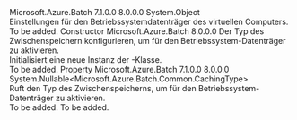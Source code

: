 <Type Name="OSDisk" FullName="Microsoft.Azure.Batch.OSDisk">
  <TypeSignature Language="C#" Value="public class OSDisk" />
  <TypeSignature Language="ILAsm" Value=".class public auto ansi beforefieldinit OSDisk extends System.Object" />
  <TypeSignature Language="DocId" Value="T:Microsoft.Azure.Batch.OSDisk" />
  <TypeSignature Language="VB.NET" Value="Public Class OSDisk" />
  <TypeSignature Language="F#" Value="type OSDisk = class&#xA;    interface ITransportObjectProvider&lt;OSDisk&gt;&#xA;    interface IPropertyMetadata&#xA;    interface IModifiable&#xA;    interface IReadOnly" />
  <AssemblyInfo>
    <AssemblyName>Microsoft.Azure.Batch</AssemblyName>
    <AssemblyVersion>7.1.0.0</AssemblyVersion>
    <AssemblyVersion>8.0.0.0</AssemblyVersion>
  </AssemblyInfo>
  <Base>
    <BaseTypeName>System.Object</BaseTypeName>
  </Base>
  <Interfaces />
  <Docs>
    <summary>
            Einstellungen für den Betriebssystemdatenträger des virtuellen Computers.
            </summary>
    <remarks>To be added.</remarks>
  </Docs>
  <Members>
    <Member MemberName=".ctor">
      <MemberSignature Language="C#" Value="public OSDisk (Nullable&lt;Microsoft.Azure.Batch.Common.CachingType&gt; caching = null);" />
      <MemberSignature Language="ILAsm" Value=".method public hidebysig specialname rtspecialname instance void .ctor(valuetype System.Nullable`1&lt;valuetype Microsoft.Azure.Batch.Common.CachingType&gt; caching) cil managed" />
      <MemberSignature Language="DocId" Value="M:Microsoft.Azure.Batch.OSDisk.#ctor(System.Nullable{Microsoft.Azure.Batch.Common.CachingType})" />
      <MemberSignature Language="VB.NET" Value="Public Sub New (Optional caching As Nullable(Of CachingType) = null)" />
      <MemberSignature Language="F#" Value="new Microsoft.Azure.Batch.OSDisk : Nullable&lt;Microsoft.Azure.Batch.Common.CachingType&gt; -&gt; Microsoft.Azure.Batch.OSDisk" Usage="new Microsoft.Azure.Batch.OSDisk caching" />
      <MemberType>Constructor</MemberType>
      <AssemblyInfo>
        <AssemblyName>Microsoft.Azure.Batch</AssemblyName>
        <AssemblyVersion>8.0.0.0</AssemblyVersion>
      </AssemblyInfo>
      <Parameters>
        <Parameter Name="caching" Type="System.Nullable&lt;Microsoft.Azure.Batch.Common.CachingType&gt;" />
      </Parameters>
      <Docs>
        <param name="caching">Der Typ des Zwischenspeichern konfigurieren, um für den Betriebssystem-Datenträger zu aktivieren.</param>
        <summary>
            Initialisiert eine neue Instanz der <see cref="T:Microsoft.Azure.Batch.OSDisk" />-Klasse.
            </summary>
        <remarks>To be added.</remarks>
      </Docs>
    </Member>
    <Member MemberName="Caching">
      <MemberSignature Language="C#" Value="public Nullable&lt;Microsoft.Azure.Batch.Common.CachingType&gt; Caching { get; }" />
      <MemberSignature Language="ILAsm" Value=".property instance valuetype System.Nullable`1&lt;valuetype Microsoft.Azure.Batch.Common.CachingType&gt; Caching" />
      <MemberSignature Language="DocId" Value="P:Microsoft.Azure.Batch.OSDisk.Caching" />
      <MemberSignature Language="VB.NET" Value="Public ReadOnly Property Caching As Nullable(Of CachingType)" />
      <MemberSignature Language="F#" Value="member this.Caching : Nullable&lt;Microsoft.Azure.Batch.Common.CachingType&gt;" Usage="Microsoft.Azure.Batch.OSDisk.Caching" />
      <MemberType>Property</MemberType>
      <AssemblyInfo>
        <AssemblyName>Microsoft.Azure.Batch</AssemblyName>
        <AssemblyVersion>7.1.0.0</AssemblyVersion>
        <AssemblyVersion>8.0.0.0</AssemblyVersion>
      </AssemblyInfo>
      <ReturnValue>
        <ReturnType>System.Nullable&lt;Microsoft.Azure.Batch.Common.CachingType&gt;</ReturnType>
      </ReturnValue>
      <Docs>
        <summary>
            Ruft den Typ des Zwischenspeicherns, um für den Betriebssystem-Datenträger zu aktivieren.
            </summary>
        <value>To be added.</value>
        <remarks>To be added.</remarks>
      </Docs>
    </Member>
  </Members>
</Type>
